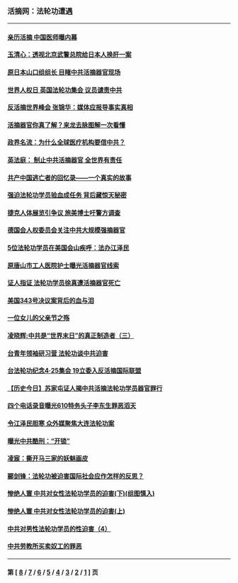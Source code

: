 ### 活摘网：法轮功遭遇
---
#### [亲历活摘 中国医师曝内幕](../../pages/nf5881/n14040389.md?07290430) 
#### [玉清心：透视北京武警总院给日本人换肝一案](../../pages/nf5881/n13771978.md?07290430) 
#### [原日本山口组组长 目睹中共活摘器官现场](../../pages/nf5881/n13767360.md?07290430) 
#### [世界人权日 英国法轮功集会 议员谴责中共](../../pages/nf5881/n13431763.md?07290430) 
#### [反活摘世界峰会 张锦华：媒体应报导事实真相](../../pages/nf5881/n13278502.md?07290430) 
#### [活摘器官你真了解？来龙去脉图解一次看懂](../../pages/nf5881/n13013820.md?07290430) 
#### [政界名流：为什么全球医疗机构要信中共？](../../pages/nf5881/n11945479.md?07290430) 
#### [英法庭： 制止中共活摘器官 全世界有责任](../../pages/nf5881/n11330691.md?07290430) 
#### [共产中国逃亡者的回忆录——一个真实的故事](../../pages/nf5881/n10918649.md?07290430) 
#### [强迫法轮功学员验血成任务 背后藏惊天秘密](../../pages/nf5881/n4252384.md?07290430) 
#### [捷克人体展览引争议 旅美博士吁警方调查](../../pages/nf5881/n9429187.md?07290430) 
#### [德国会人权委员会关注中共大规模强摘器官](../../pages/nf5881/n8418950.md?07290430) 
#### [5位法轮功学员在美国会山疾呼：法办江泽民](../../pages/nf5881/n8101519.md?07290430) 
#### [原唐山市工人医院护士曝光活摘器官线索](../../pages/nf5881/n8076384.md?07290430) 
#### [证人指证 法轮功学员徐真遭活摘器官死亡](../../pages/nf5881/n8042467.md?07290430) 
#### [美国343号决议案背后的血与泪](../../pages/nf5881/n8020684.md?07290430) 
#### [一位女儿的父亲节之殇](../../pages/nf5881/n8014122.md?07290430) 
#### [凌晓辉:中共是“世界末日”的真正制造者（三）](../../pages/nf5881/n4210333.md?07290430) 
#### [台青年领袖研习营 法轮功谈中共迫害](../../pages/nf5881/n4141857.md?07290430) 
#### [台法轮功纪念4‧25集会 19立委入反活摘国际联盟](../../pages/nf5881/n4141821.md?07290430) 
#### [【历史今日】苏家屯证人揭中共活摘法轮功学员器官罪行](../../pages/nf5881/n4135912.md?07290430) 
#### [四个电话录音曝光610特务头子李东生罪恶滔天](../../pages/nf5881/n4040060.md?07290430) 
#### [令江泽民胆寒 众外媒聚焦大连法轮功案](../../pages/nf5881/n3932671.md?07290430) 
#### [曝光中共酷刑：“开锁”](../../pages/nf5881/n3889373.md?07290430) 
#### [凌宸：撕开马三家的妖魅画皮](../../pages/nf5881/n3849369.md?07290430) 
#### [郦剑锋：法轮功被迫害国际社会应作怎样的反思？](../../pages/nf5881/n3824560.md?07290430) 
#### [惨绝人寰 中共对女性法轮功学员的迫害(下)(组图慎入)](../../pages/nf5881/n3816285.md?07290430) 
#### [惨绝人寰 中共对女性法轮功学员的迫害(上)](../../pages/nf5881/n3815374.md?07290430) 
#### [中共对男性法轮功学员的性迫害（4）](../../pages/nf5881/n3769144.md?07290430) 
#### [中共劳教所买卖奴工的罪恶](../../pages/nf5881/n3769378.md?07290430) 

---
#### 第 [ [8](./8.md?07290430) / [7](./7.md?07290430) / [6](./6.md?07290430) / [5](./5.md?07290430) / [4](./4.md?07290430) / [3](./3.md?07290430) / [2](./2.md?07290430) / [1](./1.md?07290430) ] 页
